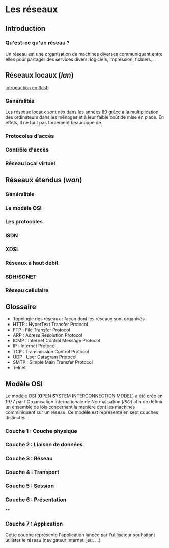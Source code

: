 # Les réseaux

## Introduction
### Qu'est-ce qu'un réseau ?
Un réseau est une organisation de machines diverses communiquant entre elles pour partager des services divers: logiciels, impression, fichiers,...

## Réseaux locaux (_lan_)
[Introduction en flash](http://techno-flash.com/reseau-college/reseau-college.swf)

### Généralités
Les réseaux locaux sont nés dans les années 80 grâce à la multiplication des ordinateurs dans les ménages et à leur faible coût de mise en place. En effets, il ne faut pas forcément beaucoupe de 


### Protocoles d'accès

### Contrôle d'accès

### Réseau local virtuel

## Réseaux étendus (_wan_)


### Généralités

### Le modèle OSI

### Les protocoles

### ISDN

### XDSL

### Réseaux à haut débit

### SDH/SONET

### Réseau cellulaire

## Glossaire
  - Topologie des réseaux : façon dont les réseaux sont organisés.
  - HTTP : HyperText Transfer Protocol
  - FTP : File Transfer Protocol
  - ARP : Adress Resolution Protocol
  - ICMP : Internet Control Message Protocol
  - IP : Internet Protocol
  - TCP : Transmission Control Protocol
  - UDP : User Datagram Protocol
  - SMTP : Simple Main Transfer Protocol
  - Telnet

## Modèle OSI
Le modèle OSI (**O**PEN **S**YSTEM **I**NTERCONNECTION MODEL) a été créé en 1977 par l'Organisation Internationale de Normalisation (_ISO_) afin de définir un ensemble de lois concernant la manière dont les machines comminiquent sur un réseau. Ce modèle est représenté en sept couches distinctes.
### Couche 1 : Couche physique

### Couche 2 : Liaison de données
### Couche 3 : Réseau
### Couche 4 : Transport
### Couche 5 : Session
### Couche 6 : Présentation
**
### Couche 7 : Application
Cette couche représente l'application lancée par l'utilisateur souhaitant utilister le réseau (navigateur internet, jeu, ...)